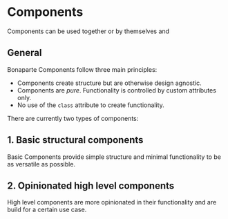# Components


Components can be used together or by themselves and
## General


Bonaparte Components follow three main principles:

- Components create structure but are otherwise design agnostic.
- Components are _pure_. Functionality is controlled by custom attributes only.
- No use of the `class` attribute to create functionality.


There are currently two types of components:

## 1. Basic structural components
Basic Components provide simple structure and minimal functionality to be as versatile as possible.

## 2. Opinionated high level components
High level components are more opinionated in their functionality and are build for a certain use case.